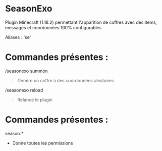 # SeasonExo

Plugin Minecraft (1.18.2) permettant l'apparition de coffres avec des items, messages et coordonnées 100% configurables

Aliases : 'se'


# Commandes présentes :

/seasonexo summon 
  > Génére un coffre à des coordonnées aléatoires
  
/seasonexo reload
  > Relance le plugin


# Commandes présentes :

season.*
  - Donne toutes les permissions
